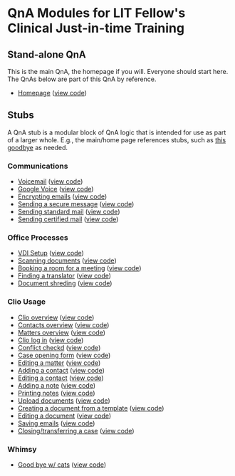 # QnA Modules for LIT Fellow's Clinical Just-in-time Training

## Stand-alone QnA
This is the main QnA, the homepage if you will. Everyone should start here. The QnAs below are part of this QnA by reference. 
- [Homepage](https://www.qnamarkup.net/i/?source=https://suffolklitlab.org/clio/qnas/index.txt) ([view code](https://www.qnamarkup.org/?source=https://suffolklitlab.org/clio/qnas/index.txt))

## Stubs
A QnA stub is a modular block of QnA logic that is intended for use as part of a larger whole. E.g., the main/home page references stubs, such as [this goodbye](https://www.qnamarkup.net/i/?source=https://suffolklitlab.org/clio/qnas/cats.txt) as needed.

### Communications
- [Voicemail](https://www.qnamarkup.net/i/?source=https://suffolklitlab.org/clio/qnas/voicemail.txt) ([view code](https://www.qnamarkup.org/?source=https://suffolklitlab.org/clio/qnas/voicemail.txt))
- [Google Voice](https://www.qnamarkup.net/i/?source=https://suffolklitlab.org/clio/qnas/Google_Voice.txt) ([view code](https://www.qnamarkup.org/?source=https://suffolklitlab.org/clio/qnas/Google_Voice.txt))
- [Encrypting emails](https://www.qnamarkup.net/i/?source=https://suffolklitlab.org/clio/qnas/Email_encryption.txt) ([view code](https://www.qnamarkup.org/?source=https://suffolklitlab.org/clio/qnas/Email_encryption.txt))
- [Sending a secure message](https://www.qnamarkup.net/i/?source=https://suffolklitlab.org/clio/qnas/Secure_messages_qna.txt) ([view code](https://www.qnamarkup.org/?source=https://suffolklitlab.org/clio/qnas/Secure_messages_qna.txt))
- [Sending standard mail](https://www.qnamarkup.net/i/?source=https://suffolklitlab.org/clio/qnas/mail_letter.txt) ([view code](https://www.qnamarkup.org/?source=https://suffolklitlab.org/clio/qnas/mail_letter.txt))
- [Sending certified mail](https://www.qnamarkup.net/i/?source=https://suffolklitlab.org/clio/qnas/Certify_mail.txt) ([view code](https://www.qnamarkup.org/?source=https://suffolklitlab.org/clio/qnas/Certify_mail.txt))

### Office Processes
- [VDI Setup](https://www.qnamarkup.net/i/?source=https://suffolklitlab.org/clio/qnas/VDI_setup.txt) ([view code](https://www.qnamarkup.org/?source=https://suffolklitlab.org/clio/qnas/VDI_setup.txt))
- [Scanning documents](https://www.qnamarkup.net/i/?source=https://suffolklitlab.org/clio/qnas/Scanning.txt) ([view code](https://www.qnamarkup.org/?source=https://suffolklitlab.org/clio/qnas/Scanning.txt))
- [Booking a room for a meeting](https://www.qnamarkup.net/i/?source=https://suffolklitlab.org/clio/qnas/BookRoom.txt) ([view code](https://www.qnamarkup.org/?source=https://suffolklitlab.org/clio/qnas/BookRoom.txt))
- [Finding a translator](https://www.qnamarkup.net/i/?source=https://suffolklitlab.org/clio/qnas/Translator.txt) ([view code](https://www.qnamarkup.org/?source=https://suffolklitlab.org/clio/qnas/Translator.txt))
- [Document shreding](https://www.qnamarkup.net/i/?source=https://suffolklitlab.org/clio/qnas/shred.txt) ([view code](https://www.qnamarkup.org/?source=https://suffolklitlab.org/clio/qnas/shred.txt))

### Clio Usage
- [Clio overview](https://www.qnamarkup.net/i/?source=https://suffolklitlab.org/clio/qnas/ClioIntro.txt) ([view code](https://www.qnamarkup.org/?source=https://suffolklitlab.org/clio/qnas/ClioIntro.txt))
- [Contacts overview](https://www.qnamarkup.net/i/?source=https://suffolklitlab.org/clio/qnas/contacts_overview.txt) ([view code](https://www.qnamarkup.org/?source=https://suffolklitlab.org/clio/qnas/contacts_overview.txt))
- [Matters overview](https://www.qnamarkup.net/i/?source=https://suffolklitlab.org/clio/qnas/matters_overview.txt) ([view code](https://www.qnamarkup.org/?source=https://suffolklitlab.org/clio/qnas/matters_overview.txt))
- [Clio log in](https://www.qnamarkup.net/i/?source=https://suffolklitlab.org/clio/qnas/Clio_login.txt) ([view code](https://www.qnamarkup.org/?source=https://suffolklitlab.org/clio/qnas/Clio_login.txt))
- [Conflict checkd](https://www.qnamarkup.net/i/?source=https://suffolklitlab.org/clio/qnas/Conflictqna.txt) ([view code](https://www.qnamarkup.org/?source=https://suffolklitlab.org/clio/qnas/Conflictqna.txt))
- [Case opening form](https://www.qnamarkup.net/i/?source=https://suffolklitlab.org/clio/qnas/Case_opening.txt) ([view code](https://www.qnamarkup.org/?source=https://suffolklitlab.org/clio/qnas/Case_opening.txt))
- [Editing a matter](https://www.qnamarkup.net/i/?source=https://suffolklitlab.org/clio/qnas/EditMatter.txt) ([view code](https://www.qnamarkup.org/?source=https://suffolklitlab.org/clio/qnas/EditMatter.txt))
- [Adding a contact](https://www.qnamarkup.net/i/?source=https://suffolklitlab.org/clio/qnas/AddContact.txt) ([view code](https://www.qnamarkup.org/?source=https://suffolklitlab.org/clio/qnas/AddContact.txt))
- [Editing a contact](https://www.qnamarkup.net/i/?source=https://suffolklitlab.org/clio/qnas/EditContact.txt) ([view code](https://www.qnamarkup.org/?source=https://suffolklitlab.org/clio/qnas/EditContact.txt))
- [Adding a note](https://www.qnamarkup.net/i/?source=https://suffolklitlab.org/clio/qnas/AddNote.txt) ([view code](https://www.qnamarkup.org/?source=https://suffolklitlab.org/clio/qnas/AddNote.txt))
- [Printing notes](https://www.qnamarkup.net/i/?source=https://suffolklitlab.org/clio/qnas/Print_notes.txt) ([view code](https://www.qnamarkup.org/?source=https://suffolklitlab.org/clio/qnas/Print_notes.txt))
- [Upload documents](https://www.qnamarkup.net/i/?source=https://suffolklitlab.org/clio/qnas/document_template.txt) ([view code](https://www.qnamarkup.org/?source=https://suffolklitlab.org/clio/qnas/document_template.txt))
- [Creating a document from a template](https://www.qnamarkup.net/i/?source=https://suffolklitlab.org/clio/qnas/document_template_ver.2.txt) ([view code](https://www.qnamarkup.org/?source=https://suffolklitlab.org/clio/qnas/document_template_ver.2.txt))
- [Editing a document](https://www.qnamarkup.net/i/?source=https://suffolklitlab.org/clio/qnas/edit_documents.txt) ([view code](https://www.qnamarkup.org/?source=https://suffolklitlab.org/clio/qnas/edit_documents.txt))
- [Saving emails](https://www.qnamarkup.net/i/?source=https://suffolklitlab.org/clio/qnas/SaveEmail.txt) ([view code](https://www.qnamarkup.org/?source=https://suffolklitlab.org/clio/qnas/SaveEmail.txt))
- [Closing/transferring a case](https://www.qnamarkup.net/i/?source=https://suffolklitlab.org/clio/qnas/Closing_transfer.txt) ([view code](https://www.qnamarkup.org/?source=https://suffolklitlab.org/clio/qnas/Closing_transfer.txt))

### Whimsy
- [Good bye w/ cats](https://www.qnamarkup.net/i/?source=https://suffolklitlab.org/clio/qnas/cats.txt) ([view code](https://www.qnamarkup.org/?source=https://suffolklitlab.org/clio/qnas/cats.txt))
